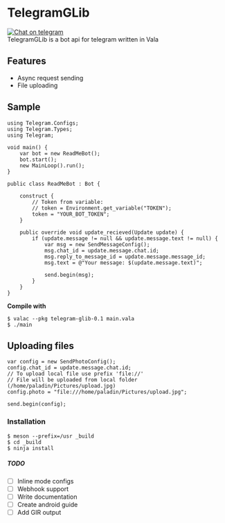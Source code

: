 # TelegramGLib
[![Chat on telegram](https://img.shields.io/badge/chat-on%20telegram-0088cc.svg)](http://t.me/TgGLib)  
TelegramGLib is a bot api for telegram written in Vala

## Features
- Async request sending
- File uploading

## Sample
```vala
using Telegram.Configs;
using Telegram.Types;
using Telegram;

void main() {
	var bot = new ReadMeBot();
	bot.start();
	new MainLoop().run();
}

public class ReadMeBot : Bot {
    
    construct {
        // Token from variable:
        // token = Environment.get_variable("TOKEN");
        token = "YOUR_BOT_TOKEN";
    }
    
    public override void update_recieved(Update update) {
        if (update.message != null && update.message.text != null) {
            var msg = new SendMessageConfig();
            msg.chat_id = update.message.chat.id;
            msg.reply_to_message_id = update.message.message_id;
            msg.text = @"Your message: $(update.message.text)";
            
            send.begin(msg);
        }
    }
}
```

**Compile with**

    $ valac --pkg telegram-glib-0.1 main.vala
    $ ./main

## Uploading files
```vala
var config = new SendPhotoConfig();
config.chat_id = update.message.chat.id;
// To upload local file use prefix 'file://'
// File will be uploaded from local folder (/home/paladin/Pictures/upload.jpg)
config.photo = "file:///home/paladin/Pictures/upload.jpg";

send.begin(config);
```

### Installation
    $ meson --prefix=/usr _build
    $ cd _build
    $ ninja install

##### TODO
- [ ] Inline mode configs
- [ ] Webhook support
- [ ] Write documentation
- [ ] Create android guide
- [ ] Add GIR output